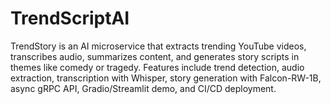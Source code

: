 # TrendScriptAI
TrendStory is an AI microservice that extracts trending YouTube videos, transcribes audio, summarizes content, and generates story scripts in themes like comedy or tragedy. Features include trend detection, audio extraction, transcription with Whisper, story generation with Falcon-RW-1B, async gRPC API, Gradio/Streamlit demo, and CI/CD deployment.
